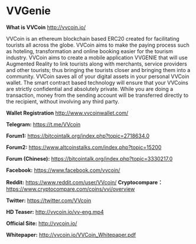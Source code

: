 # VVGenie
<b>What is VVCoin</b>  http://vvcoin.io/

VVCoin is an ethereum blockchain based ERC20 created for facilitating tourists all across the globe.
VVCoin aims to make the paying process such as hoteling, transformation and online booking easier for the tourism industry.
VVCoin aims to create a mobile application VVGENIE that will use Augmented Reality to link tourists along with merchants, service providers and other tourists; thus bringing the tourists closer and bringing them into a community. VVCoin saves all of your digital assets in your personal VVCoin wallet. The smart contract based technology will ensure that your VVCoins are strictly confidential and absolutely private. While you are doing a transaction, money from the sending account will be transferred directly to the recipient, without involving any third party.

<b>Wallet Registration</b>  http://www.vvcoinwallet.com/

<b>Telegram:</b> https://t.me/VVcoin

<b>Forum1:</b> https://bitcointalk.org/index.php?topic=2718634.0

<b>Forum2:</b> https://www.altcoinstalks.com/index.php?topic=15200

<b>Forum (Chinese):</b> https://bitcointalk.org/index.php?topic=3330217.0

<b>Facebook:</b> https://www.facebook.com/vvcoin/

<b>Reddit:</b> https://www.reddit.com/user/VVcoin/
<b>Cryptocompare：</b> https://www.cryptocompare.com/coins/vvi/overview

<b>Twitter:</b> https://twitter.com/VVcoin

<b>HD Teaser:</b> http://vvcoin.io/vv-eng.mp4

<b>Official Site:</b> http://vvcoin.io/

<b>Whitepaper:</b> http://vvcoin.io/VVCoin_Whitepaper.pdf


